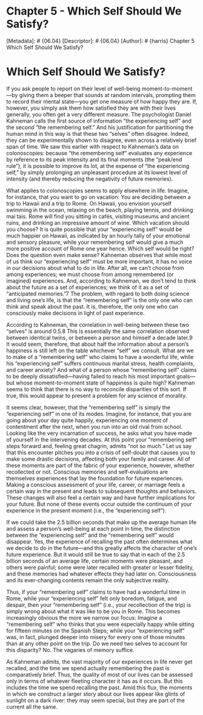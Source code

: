 # Chapter 5 - Which Self Should We Satisfy?
[Metadata]: # {06.04}
[Descriptor]: # {06.04}
[Author]: # {harris}
Chapter 5
Which Self Should We Satisfy?
# Which Self Should We Satisfy?
If you ask people to report on their level of well-being moment-to-moment—by
giving them a beeper that sounds at random intervals, prompting them to record
their mental state—you get one measure of how happy they are. If, however, you
simply ask them how satisfied they are with their lives generally, you often
get a very different measure. The psychologist Daniel Kahneman calls the first
source of information “the experiencing self” and the second “the remembering
self.” And his justification for partitioning the human mind in this way is
that these two “selves” often disagree. Indeed, they can be experimentally
shown to disagree, even across a relatively brief span of time. We saw this
earlier with respect to Kahneman’s data on colonoscopies: because “the
remembering self” evaluates any experience by reference to its peak intensity
and its final moments (the “peak/end rule”), it is possible to improve its lot,
at the expense of “the experiencing self,” by simply prolonging an unpleasant
procedure at its lowest level of intensity (and thereby reducing the negativity
of future memories).

What applies to colonoscopies seems to apply elsewhere in life. Imagine, for
instance, that you want to go on vacation: You are deciding between a trip to
Hawaii and a trip to Rome. On Hawaii, you envision yourself swimming in the
ocean, relaxing on the beach, playing tennis, and drinking mai tais. Rome will
find you sitting in cafés, visiting museums and ancient ruins, and drinking an
impressive amount of wine. Which vacation should you choose? It is quite
possible that your “experiencing self” would be much happier on Hawaii, as
indicated by an hourly tally of your emotional and sensory pleasure, while your
remembering self would give a much more positive account of Rome one year
hence. Which self would be right? Does the question even make sense? Kahneman
observes that while most of us think our “experiencing self” must be more
important, it has no voice in our decisions about what to do in life. After
all, we can’t choose from among experiences; we must choose from among
remembered (or imagined) experiences. And, according to Kahneman, we don’t tend
to think about the future as a set of experiences; we think of it as a set of
“anticipated memories.”7 The problem, with regard to both doing science and
living one’s life, is that the “remembering self” is the only one who can think
and speak about the past. It is, therefore, the only one who can consciously
make decisions in light of past experience.

According to Kahneman, the correlation in well-being between these two “selves”
is around 0.5.8 This is essentially the same correlation observed between
identical twins, or between a person and himself a decade later.9 It would
seem, therefore, that about half the information about a person’s happiness is
still left on the table whichever “self” we consult. What are we to make of a
“remembering self” who claims to have a wonderful life, while his “experiencing
self” suffers continuous marital stress, health complaints, and career anxiety?
And what of a person whose “remembering self” claims to be deeply
dissatisfied—having failed to reach his most important goals—but whose
moment-to-moment state of happiness is quite high? Kahneman seems to think that
there is no way to reconcile disparities of this sort. If true, this would
appear to present a problem for any science of morality.

It seems clear, however, that the “remembering self” is simply the
“experiencing self” in one of its modes. Imagine, for instance, that you are
going about your day quite happily, experiencing one moment of contentment
after the next, when you run into an old rival from school. Looking like the
very incarnation of success, he asks what you have made of yourself in the
intervening decades. At this point your “remembering self” steps forward and,
feeling great chagrin, admits “not so much.” Let us say that this encounter
pitches you into a crisis of self-doubt that causes you to make some drastic
decisions, affecting both your family and career. All of these moments are part
of the fabric of your experience, however, whether recollected or not.
Conscious memories and self-evaluations are themselves experiences that lay the
foundation for future experiences. Making a conscious assessment of your life,
career, or marriage feels a certain way in the present and leads to subsequent
thoughts and behaviors. These changes will also feel a certain way and have
further implications for your future. But none of these events occur outside
the continuum of your experience in the present moment (i.e., the “experiencing
self”).

If we could take the 2.5 billion seconds that make up the average human life
and assess a person’s well-being at each point in time, the distinction between
the “experiencing self” and the “remembering self” would disappear. Yes, the
experience of recalling the past often determines what we decide to do in the
future—and this greatly affects the character of one’s future experience. But
it would still be true to say that in each of the 2.5 billion seconds of an
average life, certain moments were pleasant, and others were painful; some were
later recalled with greater or lesser fidelity, and these memories had whatever
effects they had later on. Consciousness and its ever-changing contents remain
the only subjective reality.

Thus, if your “remembering self” claims to have had a wonderful time in Rome,
while your “experiencing self” felt only boredom, fatigue, and despair, then
your “remembering self” (i.e., your recollection of the trip) is simply wrong
about what it was like to be you in Rome. This becomes increasingly obvious the
more we narrow our focus: Imagine a “remembering self” who thinks that you were
especially happy while sitting for fifteen minutes on the Spanish Steps; while
your “experiencing self” was, in fact, plunged deeper into misery for every one
of those minutes than at any other point on the trip. Do we need two selves to
account for this disparity? No. The vagaries of memory suffice.

As Kahneman admits, the vast majority of our experiences in life never get
recalled, and the time we spend actually remembering the past is comparatively
brief. Thus, the quality of most of our lives can be assessed only in terms of
whatever fleeting character it has as it occurs. But this includes the time we
spend recalling the past. Amid this flux, the moments in which we construct a
larger story about our lives appear like glints of sunlight on a dark river:
they may seem special, but they are part of the current all the same.

